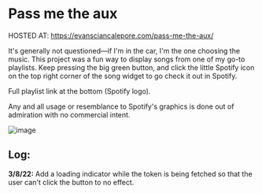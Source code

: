 # Pass me the aux

HOSTED AT: https://evansciancalepore.com/pass-me-the-aux/

It's generally not questioned—if I'm in the car, I'm the one choosing the music. This project was a fun way to display songs from one of my go-to playlists. Keep pressing the big green button, and click the little Spotify icon on the top right corner of the song widget to go check it out in Spotify.

Full playlist link at the bottom (Spotify logo).

Any and all usage or resemblance to Spotify's graphics is done out of admiration with no commercial intent.

![image](https://user-images.githubusercontent.com/34558352/154240398-3c6bdaeb-3ccc-4ec7-a1f9-87d35f63066f.png)

## Log:

**3/8/22:** Add a loading indicator while the token is being fetched so that the user can't click the button to no effect.
